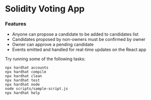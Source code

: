 
# Solidity Voting App

### Features

* Anyone can propose a candidate to be added to candidates list
* Candidates proposed by non-owners must be confirmed by owner
* Owner can approve a pending candidate
* Events emitted and handled for real-time updates on the React app

Try running some of the following tasks:

```shell
npx hardhat accounts
npx hardhat compile
npx hardhat clean
npx hardhat test
npx hardhat node
node scripts/sample-script.js
npx hardhat help
```
